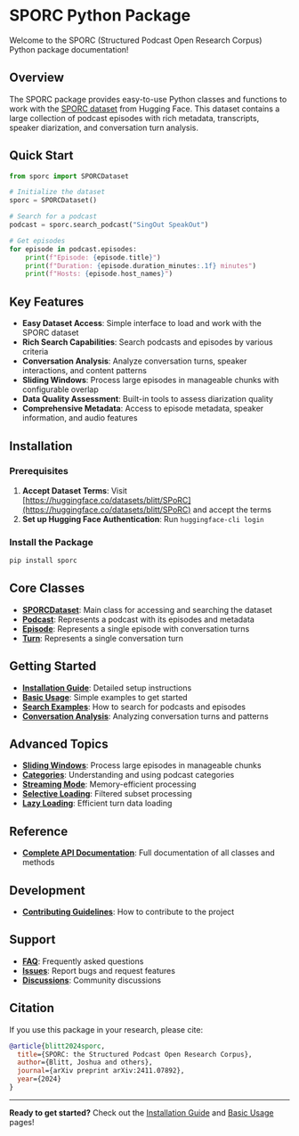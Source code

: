 # SPORC Python Package

Welcome to the SPORC (Structured Podcast Open Research Corpus) Python package documentation!

## Overview

The SPORC package provides easy-to-use Python classes and functions to work with the [SPORC dataset](https://huggingface.co/datasets/blitt/SPoRC) from Hugging Face. This dataset contains a large collection of podcast episodes with rich metadata, transcripts, speaker diarization, and conversation turn analysis.

## Quick Start

```python
from sporc import SPORCDataset

# Initialize the dataset
sporc = SPORCDataset()

# Search for a podcast
podcast = sporc.search_podcast("SingOut SpeakOut")

# Get episodes
for episode in podcast.episodes:
    print(f"Episode: {episode.title}")
    print(f"Duration: {episode.duration_minutes:.1f} minutes")
    print(f"Hosts: {episode.host_names}")
```

## Key Features

- **Easy Dataset Access**: Simple interface to load and work with the SPORC dataset
- **Rich Search Capabilities**: Search podcasts and episodes by various criteria
- **Conversation Analysis**: Analyze conversation turns, speaker interactions, and content patterns
- **Sliding Windows**: Process large episodes in manageable chunks with configurable overlap
- **Data Quality Assessment**: Built-in tools to assess diarization quality
- **Comprehensive Metadata**: Access to episode metadata, speaker information, and audio features

## Installation

### Prerequisites

1. **Accept Dataset Terms**: Visit [https://huggingface.co/datasets/blitt/SPoRC](https://huggingface.co/datasets/blitt/SPoRC) and accept the terms
2. **Set up Hugging Face Authentication**: Run `huggingface-cli login`

### Install the Package

```bash
pip install sporc
```

## Core Classes

- **[SPORCDataset](SPORCDataset.md)**: Main class for accessing and searching the dataset
- **[Podcast](Podcast.md)**: Represents a podcast with its episodes and metadata
- **[Episode](Episode.md)**: Represents a single episode with conversation turns
- **[Turn](Turn.md)**: Represents a single conversation turn

## Getting Started

- **[Installation Guide](Installation.md)**: Detailed setup instructions
- **[Basic Usage](Basic-Usage.md)**: Simple examples to get started
- **[Search Examples](Search-Examples.md)**: How to search for podcasts and episodes
- **[Conversation Analysis](Conversation-Analysis.md)**: Analyzing conversation turns and patterns

## Advanced Topics

- **[Sliding Windows](Sliding-Windows.md)**: Process large episodes in manageable chunks
- **[Categories](Categories.md)**: Understanding and using podcast categories
- **[Streaming Mode](Streaming-Mode.md)**: Memory-efficient processing
- **[Selective Loading](Selective-Loading.md)**: Filtered subset processing
- **[Lazy Loading](Lazy-Loading.md)**: Efficient turn data loading

## Reference

- **[Complete API Documentation](API-Reference.md)**: Full documentation of all classes and methods

## Development

- **[Contributing Guidelines](Contributing.md)**: How to contribute to the project

## Support

- **[FAQ](FAQ.md)**: Frequently asked questions
- **[Issues](https://github.com/yourusername/sporc/issues)**: Report bugs and request features
- **[Discussions](https://github.com/yourusername/sporc/discussions)**: Community discussions

## Citation

If you use this package in your research, please cite:

```bibtex
@article{blitt2024sporc,
  title={SPORC: the Structured Podcast Open Research Corpus},
  author={Blitt, Joshua and others},
  journal={arXiv preprint arXiv:2411.07892},
  year={2024}
}
```

---

**Ready to get started?** Check out the [Installation Guide](Installation.md) and [Basic Usage](Basic-Usage.md) pages!